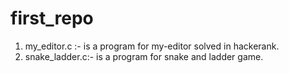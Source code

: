 # first_repo
1. my_editor.c :- is a program for my-editor solved in hackerank.
2. snake_ladder.c:- is a program for snake and ladder game.
